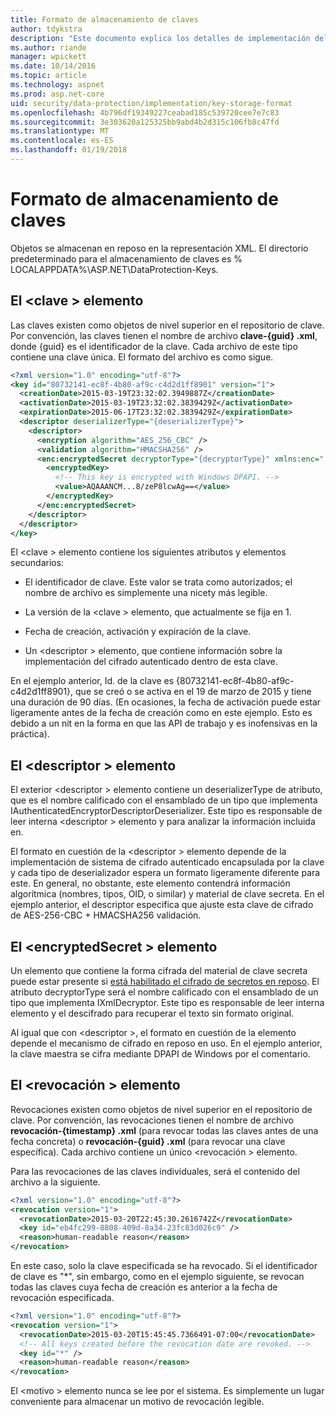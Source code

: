 ```yaml
---
title: Formato de almacenamiento de claves
author: tdykstra
description: "Este documento explica los detalles de implementación del formato de almacenamiento de claves de protección de datos de ASP.NET Core."
ms.author: riande
manager: wpickett
ms.date: 10/14/2016
ms.topic: article
ms.technology: aspnet
ms.prod: asp.net-core
uid: security/data-protection/implementation/key-storage-format
ms.openlocfilehash: 4b796df19349227ceabad185c539720cee7e7c83
ms.sourcegitcommit: 3e303620a125325bb9abd4b2d315c106fb8c47fd
ms.translationtype: MT
ms.contentlocale: es-ES
ms.lasthandoff: 01/19/2018
---
```

# <a name="key-storage-format"></a>Formato de almacenamiento de claves

<a name="data-protection-implementation-key-storage-format"></a>

Objetos se almacenan en reposo en la representación XML. El directorio predeterminado para el almacenamiento de claves es % LOCALAPPDATA%\ASP.NET\DataProtection-Keys\.

## <a name="the-key-element"></a>El \<clave > elemento

Las claves existen como objetos de nivel superior en el repositorio de clave. Por convención, las claves tienen el nombre de archivo **clave-{guid} .xml**, donde {guid} es el identificador de la clave. Cada archivo de este tipo contiene una clave única. El formato del archivo es como sigue.

```xml
<?xml version="1.0" encoding="utf-8"?>
<key id="80732141-ec8f-4b80-af9c-c4d2d1ff8901" version="1">
  <creationDate>2015-03-19T23:32:02.3949887Z</creationDate>
  <activationDate>2015-03-19T23:32:02.3839429Z</activationDate>
  <expirationDate>2015-06-17T23:32:02.3839429Z</expirationDate>
  <descriptor deserializerType="{deserializerType}">
    <descriptor>
      <encryption algorithm="AES_256_CBC" />
      <validation algorithm="HMACSHA256" />
      <enc:encryptedSecret decryptorType="{decryptorType}" xmlns:enc="...">
        <encryptedKey>
          <!-- This key is encrypted with Windows DPAPI. -->
          <value>AQAAANCM...8/zeP8lcwAg==</value>
        </encryptedKey>
      </enc:encryptedSecret>
    </descriptor>
  </descriptor>
</key>
```

El \<clave > elemento contiene los siguientes atributos y elementos secundarios:

* El identificador de clave. Este valor se trata como autorizados; el nombre de archivo es simplemente una nicety más legible.

* La versión de la \<clave > elemento, que actualmente se fija en 1.

* Fecha de creación, activación y expiración de la clave.

* Un \<descriptor > elemento, que contiene información sobre la implementación del cifrado autenticado dentro de esta clave.

En el ejemplo anterior, Id. de la clave es {80732141-ec8f-4b80-af9c-c4d2d1ff8901}, que se creó o se activa en el 19 de marzo de 2015 y tiene una duración de 90 días. (En ocasiones, la fecha de activación puede estar ligeramente antes de la fecha de creación como en este ejemplo. Esto es debido a un nit en la forma en que las API de trabajo y es inofensivas en la práctica).

## <a name="the-descriptor-element"></a>El \<descriptor > elemento

El exterior \<descriptor > elemento contiene un deserializerType de atributo, que es el nombre calificado con el ensamblado de un tipo que implementa IAuthenticatedEncryptorDescriptorDeserializer. Este tipo es responsable de leer interna \<descriptor > elemento y para analizar la información incluida en.

El formato en cuestión de la \<descriptor > elemento depende de la implementación de sistema de cifrado autenticado encapsulada por la clave y cada tipo de deserializador espera un formato ligeramente diferente para este. En general, no obstante, este elemento contendrá información algorítmica (nombres, tipos, OID, o similar) y material de clave secreta. En el ejemplo anterior, el descriptor especifica que ajuste esta clave de cifrado de AES-256-CBC + HMACSHA256 validación.

## <a name="the-encryptedsecret-element"></a>El \<encryptedSecret > elemento

Un <encryptedSecret> elemento que contiene la forma cifrada del material de clave secreta puede estar presente si [está habilitado el cifrado de secretos en reposo](key-encryption-at-rest.md#data-protection-implementation-key-encryption-at-rest). El atributo decryptorType será el nombre calificado con el ensamblado de un tipo que implementa IXmlDecryptor. Este tipo es responsable de leer interna <encryptedKey> elemento y el descifrado para recuperar el texto sin formato original.

Al igual que con \<descriptor >, el formato en cuestión de la <encryptedSecret> elemento depende el mecanismo de cifrado en reposo en uso. En el ejemplo anterior, la clave maestra se cifra mediante DPAPI de Windows por el comentario.

## <a name="the-revocation-element"></a>El \<revocación > elemento

Revocaciones existen como objetos de nivel superior en el repositorio de clave. Por convención, las revocaciones tienen el nombre de archivo **revocación-{timestamp} .xml** (para revocar todas las claves antes de una fecha concreta) o **revocación-{guid} .xml** (para revocar una clave específica). Cada archivo contiene un único \<revocación > elemento.

Para las revocaciones de las claves individuales, será el contenido del archivo a la siguiente.

```xml
<?xml version="1.0" encoding="utf-8"?>
<revocation version="1">
  <revocationDate>2015-03-20T22:45:30.2616742Z</revocationDate>
  <key id="eb4fc299-8808-409d-8a34-23fc83d026c9" />
  <reason>human-readable reason</reason>
</revocation>
```

En este caso, solo la clave especificada se ha revocado. Si el identificador de clave es "*", sin embargo, como en el ejemplo siguiente, se revocan todas las claves cuya fecha de creación es anterior a la fecha de revocación especificada.

```xml
<?xml version="1.0" encoding="utf-8"?>
<revocation version="1">
  <revocationDate>2015-03-20T15:45:45.7366491-07:00</revocationDate>
  <!-- All keys created before the revocation date are revoked. -->
  <key id="*" />
  <reason>human-readable reason</reason>
</revocation>
```

El \<motivo > elemento nunca se lee por el sistema. Es simplemente un lugar conveniente para almacenar un motivo de revocación legible.

